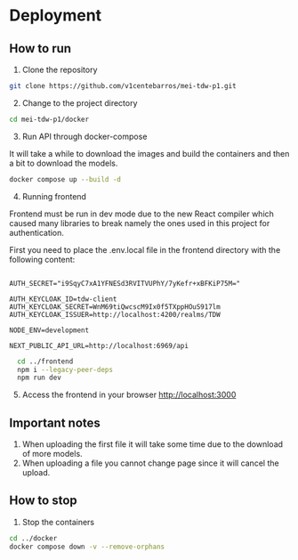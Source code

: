 # Deployment

## How to run

1. Clone the repository

```bash
git clone https://github.com/v1centebarros/mei-tdw-p1.git
```

2. Change to the project directory

```bash
cd mei-tdw-p1/docker
```

3. Run API through docker-compose

It will take a while to download the images and build the containers and then a bit to download the models.

```bash
docker compose up --build -d
```

4. Running frontend

Frontend must be run in dev mode due to the new React compiler which caused many libraries to break namely the ones used in this project for authentication.

First you need to place the .env.local file in the frontend directory with the following content:

```env

AUTH_SECRET="i9SqyC7xA1YFNESd3RVITVUPhY/7yKefr+xBFKiP75M="

AUTH_KEYCLOAK_ID=tdw-client
AUTH_KEYCLOAK_SECRET=WnM69tiQwcscM9Ix0f5TXppHOuS917lm
AUTH_KEYCLOAK_ISSUER=http://localhost:4200/realms/TDW

NODE_ENV=development

NEXT_PUBLIC_API_URL=http://localhost:6969/api

```

```bash
  cd ../frontend
  npm i --legacy-peer-deps
  npm run dev
```

5. Access the frontend in your browser [http://localhost:3000](http://localhost:3000)


## Important notes

1. When uploading the first file it will take some time due to the download of more models.
2. When uploading a file you cannot change page since it will cancel the upload.

## How to stop

1. Stop the containers

```bash
cd ../docker
docker compose down -v --remove-orphans
```
